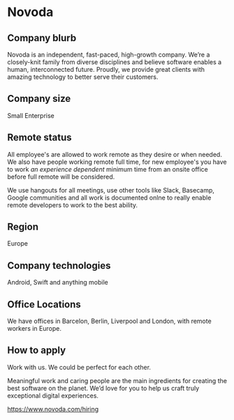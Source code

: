 # Novoda

## Company blurb

Novoda is an independent, fast-paced, high-growth company. We’re a closely-knit family from diverse disciplines and believe software enables a human, interconnected future. Proudly, we provide great clients with amazing technology to better serve their customers.

## Company size

Small Enterprise

## Remote status

All employee's are allowed to work remote as they desire or when needed.
We also have people working remote full time, for new employee's you have to work _an experience dependent_ minimum time from an onsite office before full remote will be considered.

We use hangouts for all meetings, use other tools like Slack, Basecamp, Google communities and all work is documented onlne to really enable remote developers to work to the best ability. 

## Region

Europe

## Company technologies

Android, Swift and anything mobile

## Office Locations

We have offices in Barcelon, Berlin, Liverpool and London, with remote workers in Europe.

## How to apply

Work with us. We could be perfect for each other.

Meaningful work and caring people are the main ingredients for creating the best software on the planet. We’d love for you to help us craft truly exceptional digital experiences.

https://www.novoda.com/hiring
